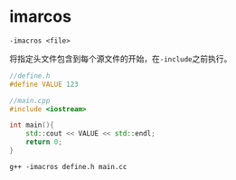 # imarcos

```
-imacros <file>
```

将指定头文件包含到每个源文件的开始，在`-include`之前执行。

``` C++
//define.h
#define VALUE 123
```

``` C++
//main.cpp
#include <iostream>

int main(){
    std::cout << VALUE << std::endl;
    return 0;
}
```

```
g++ -imacros define.h main.cc
```

